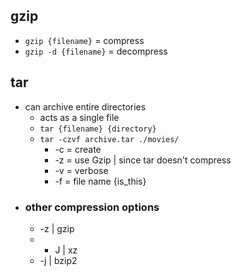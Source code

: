## gzip
- `gzip {filename}` = compress
- `gzip -d {filename}` = decompress


## tar 
- can archive entire directories
	- acts as a single file
	- `tar {filename} {directory}`
	- `tar -czvf archive.tar ./movies/`
		- -c = create
		- -z = use Gzip | since tar doesn't compress
		- -v = verbose
		- -f = file name {is_this}
- ### other compression options
	- -z  | gzip
	- - J | xz 
	- -j | bzip2

